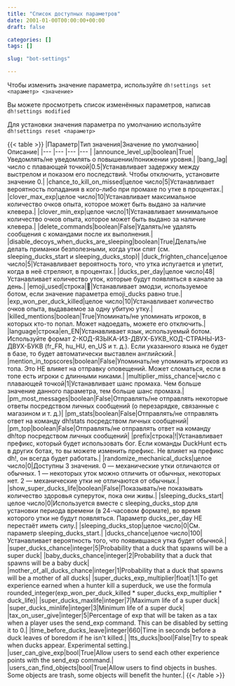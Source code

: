 ```yaml
---
title: "Список доступных параметров"
date: 2001-01-00T00:00:00+00:00
draft: false

categories: []
tags: []

slug: "bot-settings"

---
```


Чтобы изменить значение параметра, используйте `dh!settings set <параметр> <значение>`
 
Вы можете просмотреть список изменённых параметров, написав `dh!settings modified`
 
Для установки значения параметра по умолчанию используйте `dh!settings reset <параметр>`

{{< table >}}
|Параметр|Тип значения|Значение по умолчанию|Описание|
|--- |--- |--- |--- |
|announce_level_up|boolean|True|Уведомлять/не уведомлять о повышении/понижении уровня.|
|bang_lag|число с плавающей точкой|0.5|Устанавливает задержку между выстрелом и показом его последствий. Чтобы отключить, установите значение 0.|
|chance_to_kill_on_missed|целое число|5|Устанавливает вероятность попадания в кого-либо при промахе по утке в процентах.|
|clover_max_exp|целое число|10|Устанавливает максимальное количество очков опыта, которое может быть выдано за наличие клевера.|
|clover_min_exp|целое число|1|Устанавливает минимальное количество очков опыта, которое может быть выдано за наличие клевера.|
|delete_commands|boolean|False|Удалять/не удалять сообщения с командами после их выполнения.|
|disable_decoys_when_ducks_are_sleeping|boolean|True|Делать/не делать приманки безполезными, когда утки спят (см. sleeping_ducks_start и sleeping_ducks_stop)|
|duck_frighten_chance|целое число|5|Устанавливает вероятность того, что утка испугается и улетит, когда в неё стреляют, в процентах.|
|ducks_per_day|целое число|48|Устанавливает количество уток, которые будут появляться в канале за день.|
|emoji_used|строка|:duck:|Устанавливает эмодзи, используемое ботом, если значение параметра emoji_ducks равно true.|
|exp_won_per_duck_killed|целое число|10|Устанавливает количество очков опыта, выдаваемое за одну убитую утку.|
|killed_mentions|boolean|True|Упоминать/не упоминать игроков, в которых кто-то попал. Может надоедать, можете его отключить.|
|language|строка|en_EN|Устанавливает язык, используемый ботом. Используйте формат 2-КОД-ЯЗЫКА-ИЗ-ДВУХ-БУКВ_КОД-СТРАНЫ-ИЗ-ДВУХ-БУКВ (fr_FR, hu_HU, en_US и т. д.). Если указанного языка не будет в базе, то будет автоматически выставлен английский.|
|mention_in_topscores|boolean|False|Упоминать/не упоминать игроков из топа. Это НЕ влияет на отправку оповещений. Может сломаться, если в топе есть игроки с длинными никами.|
|multiplier_miss_chance|число с плавающей точкой|1|Устанавливает шанс промаха. Чем больше значение данного параметра, тем больше шанс промаха.|
|pm_most_messages|boolean|False|Отправлять/не отправлять некоторые ответы посредством личных сообщений (о перезарядке, связанные с магазином и т. д.)|
|pm_stats|boolean|False|Отправлять/не отправлять ответ на команду dh!stats посредством личных сообщений|
|pm_top|boolean|False|Отправлять/не отправлять ответ на команду dh!top посредством личных сообщений|
|prefix|строка|!|Устанавливает префикс, который будет использовать бог. Если команды DuckHunt есть в других ботах, то вы можете изменить префикс. Не влияет на префикс dh!, он всегда будет работать.|
|randomize_mechanical_ducks|целое число|0|Доступны 3 значения. 0 — механические утки отличаются от обычных. 1 — некоторых уток можно отличить от обычных, некоторых нет. 2 — механические утки не отличаются от обычных.|
|show_super_ducks_life|boolean|False|Показывать/не показывать количество здоровья суперуток, пока они живы.|
|sleeping_ducks_start|целое число|0|Используется вместе с sleeping_ducks_stop для установки периода времени (в 24-часовом формате), во время которого утки не будут появляться. Параметр ducks_per_day НЕ перестаёт иметь силу.|
|sleeping_ducks_stop|целое число|0|См. параметр sleeping_ducks_start.|
|ducks_chance|целое число|100|Устанавливает вероятность того, что появившаяся утка будет обычной.|
|super_ducks_chance|integer|5|Probability that a duck that spawns will be a super duck|
|baby_ducks_chance|integer|2|Probability that a duck that spawns will be a baby duck|
|mother_of_all_ducks_chance|integer|1|Probability that a duck that spawns will be a mother of all ducks|
|super_ducks_exp_multiplier|float|1.1|To get experience earned when a hunter kill a superduck, we use the formula rounded_integer(exp_won_per_duck_killed * super_ducks_exp_multiplier * duck_life)|
|super_ducks_maxlife|integer|7|Maximum life of a super duck|
|super_ducks_minlife|integer|3|Minimum life of a super duck|
|tax_on_user_give|integer|5|Percentage of exp that will be taken as a tax when a player uses the send_exp command. This can be disabled by setting it to 0.|
|time_before_ducks_leave|integer|660|Time in seconds before a duck leaves of boredom if he isn't killed.|
|tts_ducks|bool|False|Try to speak when ducks appear. Experimental setting.|
|user_can_give_exp|bool|True|Allow users to send each other experience points with the send_exp command.|
|users_can_find_objects|bool|True|Allow users to find objects in bushes. Some objects are trash, some objects will benefit the hunter.|
{{< /table >}}
